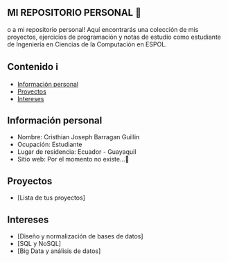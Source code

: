 ## MI REPOSITORIO PERSONAL 👋
o a mi repositorio personal! Aquí encontrarás una colección de mis proyectos, ejercicios de programación y notas de estudio como estudiante de Ingeniería en Ciencias de la Computación en ESPOL.
## Contenido ℹ️
* [Información personal](#información-personal)
* [Proyectos](#proyectos)
* [Intereses](#intereses)
## Información personal
* Nombre: Cristhian Joseph Barragan Guillin
* Ocupación: Estudiante
* Lugar de residencia: Ecuador - Guayaquil
* Sitio web: Por el momento no existe...🚧
## Proyectos
* [Lista de tus proyectos]
## Intereses
* [Diseño y normalización de bases de datos]
* [SQL y NoSQL]
* [Big Data y análisis de datos]


